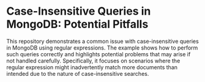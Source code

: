 # Case-Insensitive Queries in MongoDB: Potential Pitfalls

This repository demonstrates a common issue with case-insensitive queries in MongoDB using regular expressions. The example shows how to perform such queries correctly and highlights potential problems that may arise if not handled carefully.  Specifically, it focuses on scenarios where the regular expression might inadvertently match more documents than intended due to the nature of case-insensitive searches.